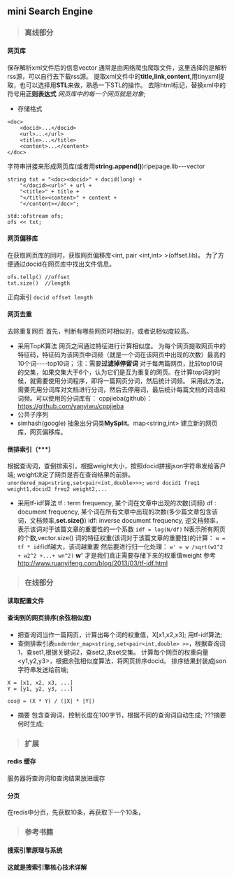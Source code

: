 ##  mini Search Engine
> ### 离线部分
#### 网页库 
保存解析xml文件后的信息vector<WebPage>
通常是由网络爬虫爬取文件，这里选择的是解析rss源，可以自行去下载rss源。
提取xml文件中的**title,link,content**,用tinyxml提取，也可以选择用**STL**来做，熟悉一下STL的操作。
去除html标记，替换xml中的符号用**正则表达式**
*网页库中的每一个网页就是对象*;
* 存储格式
```
<doc>                           
    <docid>...</docid>           	   
    <url>...</url>               
    <title>...</title>           
    <content>...</content>      
</doc>
```
字符串拼接来形成网页库(或者用**string.append()**)ripepage.lib---vector<MyPage>
```
string txt = "<doc><docid>" + docid(long) + 
    "</docid><url>" + url +
    "<title>" + title +
    "</title><content>" + content +
    "</content></doc>";

std::ofstream ofs;
ofs << txt;
```
#### 网页偏移库
在获取网页库的同时，获取网页偏移库<int, pair <int,int> >(offset.lib)。
为了方便通过docid在网页库中找出文件信息。
```
ofs.tellp() //offset
txt.size()  //length
```
正向索引
`docid offset length`
#### 网页去重
去除重复网页
首先，判断有哪些网页时相似的，或者说相似度较高。
* 采用TopK算法
  网页之间通过特征进行计算相似度。
  为每个网页提取网页中的特征码，特征码为该网页中词频（就是一个词在该网页中出现的次数）最高的10个词----top10词；
  注：需要**过滤掉停留词**
  对于每两篇网页，比较top10词的交集，如果交集大于6个，认为它们是互为重复的网页。在计算top词的时候，就需要使用分词程序，即将一篇网页分词，然后统计词频。
采用此方法，需要先用分词库对文档进行分词，然后去停用词，最后统计每篇文档的词语和词频。可以使用的分词库有：
cppjieba(github)：https://github.com/yanyiwu/cppjieba
* 公共子序列
* simhash(google)
抽象出分词类**MySplit**。map<string,int>
建立新的网页库，网页偏移库。
#### 倒排索引（***）
根据查询词，查倒排索引，根据weight大小，按照docid拼接json字符串发给客户端;
weight决定了网页是否在查询结果的前排。
`unordered_map<string,set<pair<int,double>>>;`
`word docid1 freq1 weight1,docid2 freq2 weight2,...`
* 采用tf-idf算法
  tf : term frequency, 某个词在文章中出现的次数(词频)
  df : document frequency, 某个词在所有文章中出现的次数(多少篇文章包含该词，文档频率,**set.size()**)
  idf: inverse document frequency, 逆文档频率，表示该词对于该篇文章的重要性的一个系数
  `idf = log(N/df)` N表示所有网页的个数,vector.size()
  词的特征权重(该词对于该篇文章的重要性)的计算：
  `w = tf * idf`idf越大，该词越重要
  然后要进行归一化处理：
 `w' = w /sqrt(w1^2 + w2^2 +...+ wn^2)`
  **w'** 才是我们真正需要存储下来的权重值weight
  参考  http://www.ruanyifeng.com/blog/2013/03/tf-idf.html
> ### 在线部分
#### 读取配置文件
#### 查询到的网页排序(余弦相似度)
* 把查询词当作一篇网页，计算出每个词的权重值，X[x1,x2,x3];
  用tf-idf算法;
* 查倒排索引表`underder_map<string,set<pair<int,double> >>`，根据查询词1，查set1,根据关键词2，查set2,求set<docid>交集。
  计算每个网页的权重向量<y1,y2,y3>，根据余弦相似度算法，将网页排序docid。
  排序结果封装成json字符串发送给前端;
```
X = [x1, x2, x3, ...]
Y = [y1, y2, y3, ...]
	
cos@ = (X * Y) / (|X| * |Y|)
```
* 摘要
  包含查询词，控制长度在100字节，根据不同的查询词自动生成;
  ???摘要何时生成;
> ### 扩展
#### redis 缓存
服务器将查询词和查询结果放进缓存
#### 分页
在redis中分页，先获取10条，再获取下一个10条，
> ### 参考书籍
#### 搜索引擎原理与系统
#### 这就是搜索引擎核心技术详解